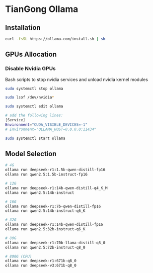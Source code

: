 # TianGong Ollama

## Installation
```bash
curl -fsSL https://ollama.com/install.sh | sh
```

## GPUs Allocation

### Disable Nvidia GPUs
Bash scripts to stop nvidia services and unload nvidia kernel modules

```bash
sudo systemctl stop ollama

sudo lsof /dev/nvidia*

sudo systemctl edit ollama

# add the following lines:
[Service]
Environment="CUDA_VISIBLE_DEVICES=-1"
# Environment="OLLAMA_HOST=0.0.0.0:11434"

sudo systemctl start ollama
```

## Model Selection
```bash
# 4G
ollama run deepseek-r1:1.5b-qwen-distill-fp16
ollama run qwen2.5:1.5b-instruct-fp16

# 12G
ollama run deepseek-r1:14b-qwen-distill-q4_K_M
ollama run qwen2.5:14b-instruct

# 16G
ollama run deepseek-r1:7b-qwen-distill-fp16
ollama run qwen2.5:14b-instruct-q6_K

# 32G
ollama run deepseek-r1:14b-qwen-distill-fp16
ollama run qwen2.5:32b-instruct-q6_K

# 80G
ollama run deepseek-r1:70b-llama-distill-q8_0
ollama run qwen2.5:72b-instruct-q8_0

# 800G (CPU)
ollama run deepseek-r1:671b-q8_0
ollama run deepseek-v3:671b-q8_0
```
